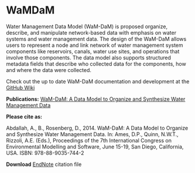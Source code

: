 WaMDaM
======

Water Management Data Model (WaM-DaM) is proposed organize, describe, and manipulate network-based data with emphasis on water systems and water management data. The design of the WaM-DaM allows users to represent a node and link network of water management system components like reservoirs, canals, water use sites, and operations that involve those components. The data model also supports structured metadata fields that describe who collected data for the components, how and where the data were collected.

Check out the up to date WaM-DaM documentation and development at the [GitHub Wiki](https://github.com/amabdallah/WaMDaM/wiki) 




**Publications:**
[WaM-DaM: A Data Model to Organize and Synthesize Water Management Data](http://www.iemss.org/sites/iemss2014/papers/iemss2014_submission_406.pdf)<p>

**Please cite as:** <p>
Abdallah, A., B., Rosenberg, D., 2014. WaM-DaM: A Data Model to Organize and Synthesize Water Management Data. In: Ames, D.P., Quinn, N.W.T., Rizzoli, A.E. (Eds.), Proceedings of the 7th International Congress on Environmental Modelling and Software, June 15-19, San Diego, California, USA. ISBN: 978-88-9035-744-2<p>

**Download** [EndNote]() citation file 


